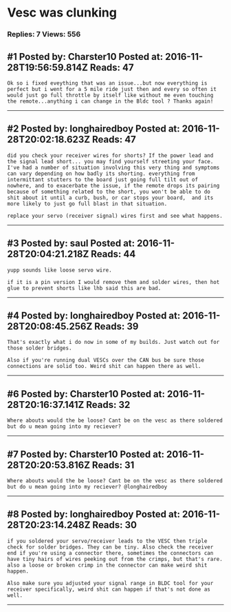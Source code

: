 # Vesc was clunking

### Replies: 7 Views: 556

## \#1 Posted by: Charster10 Posted at: 2016-11-28T19:56:59.814Z Reads: 47

```
Ok so i fixed eveything that was an issue...but now everything is perfect but i went for a 5 mile ride just then and every so often it would just go full throttle by itself like without me even touching the remote...anything i can change in the Bldc tool ? Thanks again!
```

---
## \#2 Posted by: longhairedboy Posted at: 2016-11-28T20:02:18.623Z Reads: 47

```
did you check your receiver wires for shorts? If the power lead and the signal lead short... you may find yourself streeting your face. I've had a number of situation involving this very thing and symptoms can vary depending on how badly its shorting. everything from intermittant stutters to the board just going full tilt out of nowhere, and to exacerbate the issue, if the remote drops its pairing because of something related to the short, you won't be able to do shit about it until a curb, bush, or car stops your board,  and its more likely to just go full blast in that situation. 

replace your servo (receiver signal) wires first and see what happens.
```

---
## \#3 Posted by: saul Posted at: 2016-11-28T20:04:21.218Z Reads: 44

```
yupp sounds like loose servo wire.

if it is a pin version I would remove them and solder wires, then hot glue to prevent shorts like lhb said this are bad.
```

---
## \#4 Posted by: longhairedboy Posted at: 2016-11-28T20:08:45.256Z Reads: 39

```
That's exactly what i do now in some of my builds. Just watch out for those solder bridges. 

Also if you're running dual VESCs over the CAN bus be sure those connections are solid too. Weird shit can happen there as well.
```

---
## \#6 Posted by: Charster10 Posted at: 2016-11-28T20:16:37.141Z Reads: 32

```
Where abouts would the be loose? Cant be on the vesc as there soldered but do u mean going into my reciever?
```

---
## \#7 Posted by: Charster10 Posted at: 2016-11-28T20:20:53.816Z Reads: 31

```
Where abouts would the be loose? Cant be on the vesc as there soldered but do u mean going into my reciever? @longhairedboy
```

---
## \#8 Posted by: longhairedboy Posted at: 2016-11-28T20:23:14.248Z Reads: 30

```
if you soldered your servo/receiver leads to the VESC then triple check for solder bridges. They can be tiny. Also check the receiver end if you're using a connector there, sometimes the connectors can have tiny hairs of wires peeking out from the crimps, but that's rare. also a loose or broken crimp in the connector can make weird shit happen. 

Also make sure you adjusted your signal range in BLDC tool for your receiver specifically, weird shit can happen if that's not done as well.
```

---
